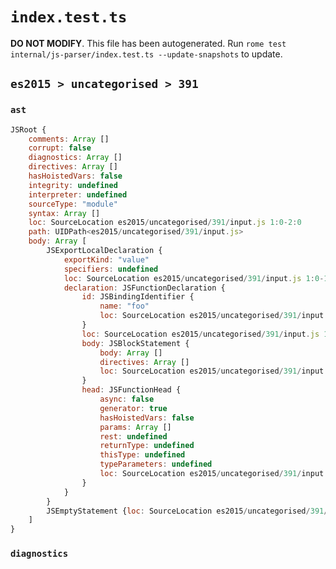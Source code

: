 # `index.test.ts`

**DO NOT MODIFY**. This file has been autogenerated. Run `rome test internal/js-parser/index.test.ts --update-snapshots` to update.

## `es2015 > uncategorised > 391`

### `ast`

```javascript
JSRoot {
	comments: Array []
	corrupt: false
	diagnostics: Array []
	directives: Array []
	hasHoistedVars: false
	integrity: undefined
	interpreter: undefined
	sourceType: "module"
	syntax: Array []
	loc: SourceLocation es2015/uncategorised/391/input.js 1:0-2:0
	path: UIDPath<es2015/uncategorised/391/input.js>
	body: Array [
		JSExportLocalDeclaration {
			exportKind: "value"
			specifiers: undefined
			loc: SourceLocation es2015/uncategorised/391/input.js 1:0-1:25
			declaration: JSFunctionDeclaration {
				id: JSBindingIdentifier {
					name: "foo"
					loc: SourceLocation es2015/uncategorised/391/input.js 1:17-1:20 (foo)
				}
				loc: SourceLocation es2015/uncategorised/391/input.js 1:7-1:25
				body: JSBlockStatement {
					body: Array []
					directives: Array []
					loc: SourceLocation es2015/uncategorised/391/input.js 1:23-1:25
				}
				head: JSFunctionHead {
					async: false
					generator: true
					hasHoistedVars: false
					params: Array []
					rest: undefined
					returnType: undefined
					thisType: undefined
					typeParameters: undefined
					loc: SourceLocation es2015/uncategorised/391/input.js 1:20-1:22
				}
			}
		}
		JSEmptyStatement {loc: SourceLocation es2015/uncategorised/391/input.js 1:25-1:26}
	]
}
```

### `diagnostics`

```

```
